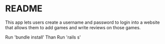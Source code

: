 # README
This app lets users create a username and password to login into a website that allows them to add games and write reviews on those games.

Run 'bundle install'
Than
Run 'rails s'